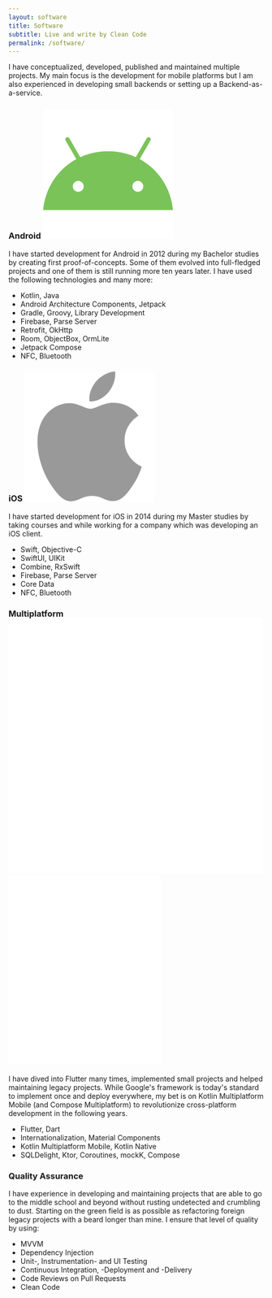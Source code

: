 ```yaml
---
layout: software
title: Software
subtitle: Live and write by Clean Code
permalink: /software/
---
```


I have conceptualized, developed, published and maintained multiple projects. My main focus is the development for mobile platforms but I am also experienced in developing small backends or setting up a Backend-as-a-service.

### Android <img src="/assets/images/android.png" class="platform-icon"/> 

I have started development for Android in 2012 during my Bachelor studies by creating first proof-of-concepts. Some of them evolved into full-fledged projects and one of them is still running more ten years later. I have used the following technologies and many more:

- Kotlin, Java
- Android Architecture Components, Jetpack
- Gradle, Groovy, Library Development
- Firebase, Parse Server
- Retrofit, OkHttp
- Room, ObjectBox, OrmLite
- Jetpack Compose
- NFC, Bluetooth

### iOS <img src="/assets/images/ios.png" class="platform-icon"/>

I have started development for iOS in 2014 during my Master studies by taking courses and while working for a company which was developing an iOS client.

- Swift, Objective-C
- SwiftUI, UIKit
- Combine, RxSwift
- Firebase, Parse Server
- Core Data
- NFC, Bluetooth

### Multiplatform <img src="/assets/images/kotlin.png" class="platform-icon"/> <img src="/assets/images/flutter.png" class="platform-icon"/>

I have dived into Flutter many times, implemented small projects and helped maintaining legacy projects. While Google's framework is today's standard to implement once and deploy everywhere, my bet is on Kotlin Multiplatform Mobile (and Compose Multiplatform) to revolutionize cross-platform development in the following years.

- Flutter, Dart
- Internationalization, Material Components
- Kotlin Multiplatform Mobile, Kotlin Native
- SQLDelight, Ktor, Coroutines, mockK, Compose

### Quality Assurance

I have experience in developing and maintaining projects that are able to go to the middle school and beyond without rusting undetected and crumbling to dust. Starting on the green field is as possible as refactoring foreign legacy projects with a beard longer than mine. I ensure that level of quality by using:

- MVVM
- Dependency Injection
- Unit-, Instrumentation- and UI Testing
- Continuous Integration, -Deployment and -Delivery
- Code Reviews on Pull Requests
- Clean Code